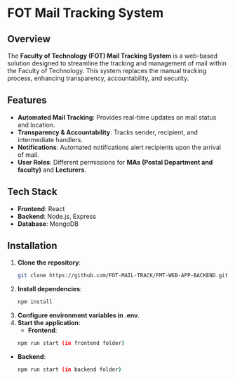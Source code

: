# FOT Mail Tracking System

## Overview

The **Faculty of Technology (FOT) Mail Tracking System** is a web-based solution designed to streamline the tracking and management of mail within the Faculty of Technology. This system replaces the manual tracking process, enhancing transparency, accountability, and security.

## Features
- **Automated Mail Tracking**: Provides real-time updates on mail status and location.
- **Transparency & Accountability**: Tracks sender, recipient, and intermediate handlers.
- **Notifications**: Automated notifications alert recipients upon the arrival of mail.
- **User Roles**: Different permissions for **MAs (Postal Department and faculty)** and **Lecturers**.

## Tech Stack
- **Frontend**: React
- **Backend**: Node.js, Express
- **Database**: MongoDB

## Installation

1. **Clone the repository**:  
   ```bash
   git clone https://github.com/FOT-MAIL-TRACK/FMT-WEB-APP-BACKEND.git

2. **Install dependencies**: 
   ```bash
   npm install
3. **Configure environment variables in .env**.
4. **Start the application**:
    - **Frontend**: 
    ```bash
    npm run start (in frontend folder)

  - **Backend**: 
    ```bash
    npm run start (in backend folder)

